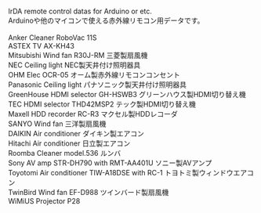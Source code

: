 <br>
IrDA remote control datas for Arduino or etc.<br>
Arduinoや他のマイコンで使える赤外線リモコン用データです。<br>
<br>
Anker Cleaner RoboVac 11S<br>
ASTEX TV AX-KH43<br>
Mitsubishi Wind fan R30J-RM 三菱製扇風機<br>
NEC Ceiling light NEC製天井付け照明器具<br>
OHM Elec OCR-05 オーム製赤外線リモコンコンセント<br>
Panasonic Ceiling light パナソニック製天井付け照明器具<br>
GreenHouse HDMI selector GH-HSWB3 グリーンハウス製HDMI切り替え機<br>
TEC HDMI selector THD42MSP2 テック製HDMI切り替え機<br>
Maxell HDD recorder RC-R3 マクセル製HDDレコーダ<br>
SANYO Wind fan 三洋製扇風機<br>
DAIKIN Air conditioner ダイキン製エアコン<br>
Hitachi Air conditioner 日立製エアコン<br>
Roomba Cleaner model.536 ルンバ<br>
Sony AV amp STR-DH790 with RMT-AA401U ソニー製AVアンプ<br>
Toyotomi Air conditioner TIW-A18DSE with RC-1 トヨトミ製ウィンドウエアコン<br>
TwinBird Wind fan EF-D988 ツインバード製扇風機<br>
WiMiUS Projector P28<br>
<br>

